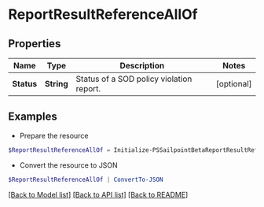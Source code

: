 # ReportResultReferenceAllOf
## Properties

Name | Type | Description | Notes
------------ | ------------- | ------------- | -------------
**Status** | **String** | Status of a SOD policy violation report. | [optional] 

## Examples

- Prepare the resource
```powershell
$ReportResultReferenceAllOf = Initialize-PSSailpointBetaReportResultReferenceAllOf  -Status PENDING
```

- Convert the resource to JSON
```powershell
$ReportResultReferenceAllOf | ConvertTo-JSON
```

[[Back to Model list]](../README.md#documentation-for-models) [[Back to API list]](../README.md#documentation-for-api-endpoints) [[Back to README]](../README.md)

